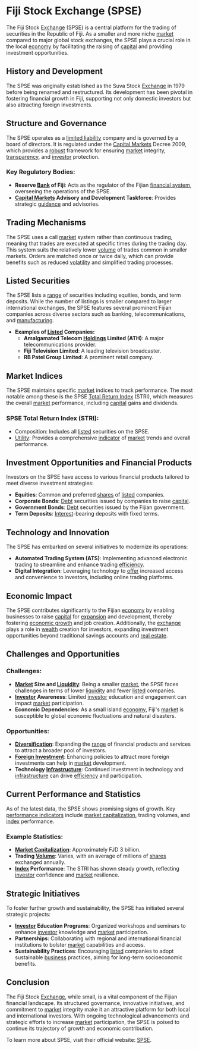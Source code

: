 # Fiji Stock Exchange (SPSE)

The Fiji Stock [Exchange](../e/exchange.md) (SPSE) is a central platform for the trading of securities in the Republic of Fiji. As a smaller and more niche [market](../m/market.md) compared to major global stock exchanges, the SPSE plays a crucial role in the local [economy](../e/economy.md) by facilitating the raising of [capital](../c/capital.md) and providing investment opportunities.

## History and Development

The SPSE was originally established as the Suva Stock [Exchange](../e/exchange.md) in 1979 before being renamed and restructured. Its development has been pivotal in fostering financial growth in Fiji, supporting not only domestic investors but also attracting foreign investments.

## Structure and Governance

The SPSE operates as a [limited liability](../l/limited_liability.md) company and is governed by a board of directors. It is regulated under the [Capital Markets](../c/capital_markets.md) Decree 2009, which provides a [robust](../r/robust.md) framework for ensuring [market](../m/market.md) integrity, [transparency](../t/transparency.md), and [investor](../i/investor.md) protection. 

### Key Regulatory Bodies:
- **Reserve [Bank](../b/bank.md) of Fiji**: Acts as the regulator of the Fijian [financial system](../f/financial_system.md), overseeing the operations of the SPSE.
- **[Capital Markets](../c/capital_markets.md) Advisory and Development Taskforce**: Provides strategic [guidance](../g/guidance.md) and advisories.

## Trading Mechanisms

The SPSE uses a call [market](../m/market.md) system rather than continuous trading, meaning that trades are executed at specific times during the trading day. This system suits the relatively lower [volume](../v/volume.md) of trades common in smaller markets. Orders are matched once or twice daily, which can provide benefits such as reduced [volatility](../v/volatility.md) and simplified trading processes.

## Listed Securities

The SPSE lists a [range](../r/range.md) of securities including equities, bonds, and term deposits. While the number of listings is smaller compared to larger international exchanges, the SPSE features several prominent Fijian companies across diverse sectors such as banking, telecommunications, and [manufacturing](../m/manufacturing.md).
- **Examples of [Listed](../l/listed.md) Companies:**
  - **Amalgamated Telecom [Holdings](../h/holdings.md) Limited (ATH)**: A major telecommunications provider.
  - **Fiji Television Limited**: A leading television broadcaster.
  - **RB Patel Group Limited**: A prominent retail company.

## Market Indices

The SPSE maintains specific [market](../m/market.md) indices to track performance. The most notable among these is the SPSE [Total Return Index](../t/total_return_index.md) (STRI), which measures the overall [market](../m/market.md) performance, including [capital](../c/capital.md) gains and dividends.

### SPSE Total Return Index (STRI):
- Composition: Includes all [listed](../l/listed.md) securities on the SPSE.
- [Utility](../u/utility.md): Provides a comprehensive [indicator](../i/indicator.md) of [market](../m/market.md) trends and overall performance.

## Investment Opportunities and Financial Products

Investors on the SPSE have access to various financial products tailored to meet diverse investment strategies:
- **Equities**: Common and preferred [shares](../s/shares.md) of [listed](../l/listed.md) companies.
- **Corporate Bonds**: [Debt](../d/debt.md) securities issued by companies to raise [capital](../c/capital.md).
- **Government Bonds**: [Debt](../d/debt.md) securities issued by the Fijian government.
- **Term Deposits**: [Interest](../i/interest.md)-bearing deposits with fixed terms.

## Technology and Innovation

The SPSE has embarked on several initiatives to modernize its operations:
- **Automated Trading System (ATS)**: Implementing advanced electronic trading to streamline and enhance trading [efficiency](../e/efficiency.md).
- **Digital Integration**: Leveraging technology to [offer](../o/offer.md) increased access and convenience to investors, including online trading platforms.

## Economic Impact

The SPSE contributes significantly to the Fijian [economy](../e/economy.md) by enabling businesses to raise [capital](../c/capital.md) for [expansion](../e/expansion.md) and development, thereby fostering [economic growth](../e/economic_growth.md) and job creation. Additionally, the [exchange](../e/exchange.md) plays a role in [wealth](../w/wealth.md) creation for investors, expanding investment opportunities beyond traditional savings accounts and [real estate](../r/real_estate.md).

## Challenges and Opportunities

### Challenges:
- **[Market](../m/market.md) Size and [Liquidity](../l/liquidity.md)**: Being a smaller [market](../m/market.md), the SPSE faces challenges in terms of lower [liquidity](../l/liquidity.md) and fewer [listed](../l/listed.md) companies.
- **[Investor](../i/investor.md) Awareness**: Limited [investor](../i/investor.md) education and engagement can impact [market](../m/market.md) participation.
- **Economic Dependencies**: As a small island [economy](../e/economy.md), Fiji's [market](../m/market.md) is susceptible to global economic fluctuations and natural disasters.

### Opportunities:
- **[Diversification](../d/diversification.md)**: Expanding the [range](../r/range.md) of financial products and services to attract a broader pool of investors.
- **[Foreign Investment](../f/foreign_investment.md)**: Enhancing policies to attract more foreign investments can help in [market](../m/market.md) development.
- **Technology [Infrastructure](../i/infrastructure.md)**: Continued investment in technology and [infrastructure](../i/infrastructure.md) can drive [efficiency](../e/efficiency.md) and participation.

## Current Performance and Statistics

As of the latest data, the SPSE shows promising signs of growth. Key [performance indicators](../p/performance_indicators.md) include [market capitalization](../m/market_capitalization.md), trading volumes, and [index](../i/index.md) performance.

### Example Statistics:
- **[Market Capitalization](../m/market_capitalization.md)**: Approximately FJD 3 billion.
- **Trading [Volume](../v/volume.md)**: Varies, with an average of millions of [shares](../s/shares.md) exchanged annually.
- **[Index](../i/index.md) Performance**: The STRI has shown steady growth, reflecting [investor](../i/investor.md) confidence and [market](../m/market.md) resilience.

## Strategic Initiatives

To foster further growth and sustainability, the SPSE has initiated several strategic projects:
- **[Investor](../i/investor.md) Education Programs**: Organized workshops and seminars to enhance [investor](../i/investor.md) knowledge and [market](../m/market.md) participation.
- **Partnerships**: Collaborating with regional and international financial institutions to bolster [market](../m/market.md) capabilities and access.
- **Sustainability Practices**: Encouraging [listed](../l/listed.md) companies to adopt sustainable [business](../b/business.md) practices, aiming for long-term socioeconomic benefits.

## Conclusion

The Fiji Stock [Exchange](../e/exchange.md), while small, is a vital component of the Fijian financial landscape. Its structured governance, innovative initiatives, and commitment to [market](../m/market.md) integrity make it an attractive platform for both local and international investors. With ongoing technological advancements and strategic efforts to increase [market](../m/market.md) participation, the SPSE is poised to continue its trajectory of growth and economic contribution.

To learn more about SPSE, visit their official website: [SPSE](https://www.spse.com.fj).